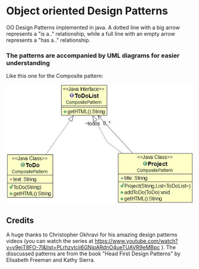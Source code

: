 # Object oriented Design Patterns

OO Design Patterns implemented in java.
A dotted line with a big arrow represents a "is a.." relationship,
while a full line with an empty arrow represents a "has a.." relationship.

### The patterns are accompanied by UML diagrams for easier understanding

Like this one for the Composite pattern:

![Alt text](CompositePattern/CompositeUML.jpg?raw=true "Pattern's UML diagram")

## Credits
A huge thanks to Christopher Okhravi for his amazing design patterns videos (you can watch the series at https://www.youtube.com/watch?v=v9ejT8FO-7I&list=PLrhzvIcii6GNjpARdnO4ueTUAVR9eMBpc ). 
The disscussed patterns are from the book "Head First Design Patterns" by Elisabeth Freeman and Kathy Sierra.
